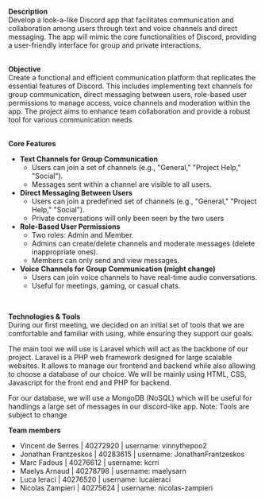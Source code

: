 <b>Description</b><br>
Develop a look-a-like Discord app that facilitates communication and collaboration among users through text and voice channels and direct messaging. The app will mimic the core functionalities of Discord, providing a user-friendly interface for group and private interactions.<br><br>

<b>Objective</b><br>
Create a functional and efficient communication platform that replicates the essential features of Discord. This includes implementing text channels for group communication, direct messaging between users, role-based user permissions to manage access, voice channels and moderation within the app. The project aims to enhance team collaboration and provide a robust tool for various communication needs.<br><br>

<b>Core Features</b><br>
<ul>
    <li><b>Text Channels for Group Communication</b>
        <ul>
            <li>Users can join a set of channels (e.g., "General," "Project Help," "Social").</li>
            <li>Messages sent within a channel are visible to all users.</li>
        </ul>
    </li>
    <li><b>Direct Messaging Between Users</b>
        <ul>
            <li>Users can join a predefined set of channels (e.g., "General," "Project Help," "Social").</li>
            <li>Private conversations will only been seen by the two users </li>
        </ul>
    </li>
    <li><b>Role-Based User Permissions</b>
        <ul>
            <li>Two roles: Admin and Member.</li>
            <li>Admins can create/delete channels and moderate messages (delete inappropriate ones).</li>
            <li>Members can only send and view messages.</li>
        </ul>
    </li>
    <li><b>Voice Channels for Group Communication (might change)</b>
        <ul>
            <li>Users can join voice channels to have real-time audio conversations.</li>
            <li>Useful for meetings, gaming, or casual chats.</li>
        </ul>
    </li>
</ul><br>

<b>Technologies & Tools</b><br>
During our first meeting, we decided on an initial set of tools that we are comfortable and familiar with using, while ensuring they support our goals. 

The main tool we will use is Laravel which will act as the backbone of our project. Laravel is a PHP web framework designed for large scalable websites. It allows to manage our frontend and backend while also allowing to choose a database of our choice. We will be mainly using HTML, CSS, Javascript for the front end and PHP for backend.

For our database, we will use a MongoDB (NoSQL) which will be useful for handlings a large set of messages in our discord-like app. 
Note: Tools are subject to change

<b>Team members</b><br>
<ul>
    <li>Vincent de Serres | 40272920 | username: vinnythepoo2</li>
    <li>Jonathan Frantzeskos | 40283615 | username: JonathanFrantzeskos</li>
    <li>Marc Fadous | 40276612 | username: kcrri</li>
    <li>Maelys Arnaud | 40278798 | username: maelysarn</li>
    <li>Luca Ieraci | 40276520 | username: lucaieraci</li>
    <li>Nicolas Zampieri | 40275624 | username: nicolas-zampieri</li>
</ul>
